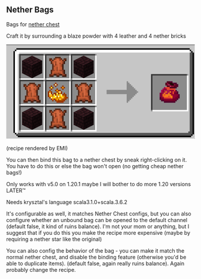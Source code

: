 ## Nether Bags

Bags for [nether chest](https://modrinth.com/mod/nether-chest)

Craft it by surrounding a blaze powder with 4 leather and 4 nether bricks

![recipe](media/crafting_recipe.png)

(recipe rendered by EMI)

You can then bind this bag to a nether chest by sneak right-clicking on it.
You have to do this or else the bag won't open (no getting cheap nether bags!)

Only works with v5.0 on 1.20.1 maybe I will bother to do more 1.20 versions LATER:tm:

Needs krysztal's language scala3.1.0+scala.3.6.2

It's configurable as well, it matches Nether Chest configs, but you can also configure whether
an unbound bag can be opened to the default channel (default false, it kind of ruins balance).
I'm not your mom or anything, but I suggest that if you do this you make the recipe more expensive
(maybe by requiring a nether star like the original)

You can also config the behavior of the bag - you can make it match the normal nether chest,
and disable the binding feature (otherwise you'd be able to duplicate items).
(default false, again really ruins balance). Again probably change the recipe.
